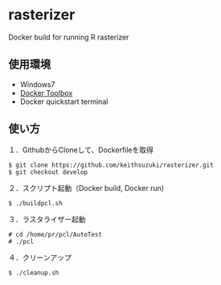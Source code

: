 # rasterizer
Docker build for running R rasterizer
## 使用環境
- Windows7
- [Docker Toolbox](https://www.docker.com/products/docker-toolbox)
- Docker quickstart terminal
## 使い方
１．GithubからCloneして、Dockerfileを取得
```
$ git clone https://github.com/keithsuzuki/rasterizer.git
$ git checkout develop
```

２．スクリプト起動（Docker build, Docker run)
```
$ ./buildpcl.sh
```

３．ラスタライザー起動
```
# cd /home/pr/pcl/AutoTest
# ./pcl
```

４．クリーンアップ
```
$ ./cleanup.sh
```
